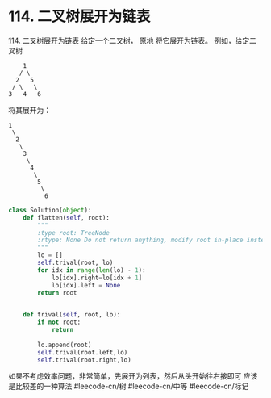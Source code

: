 # 114. 二叉树展开为链表
  [114. 二叉树展开为链表](https://leetcode-cn.com/problems/flatten-binary-tree-to-linked-list/) 
给定一个二叉树， [原地](https://baike.baidu.com/item/%E5%8E%9F%E5%9C%B0%E7%AE%97%E6%B3%95/8010757) 将它展开为链表。
例如，给定二叉树
```
    1
   / \
  2   5
 / \   \
3   4   6
```
将其展开为：
```
1
 \
  2
   \
    3
     \
      4
       \
        5
         \
          6
```

```python
class Solution(object):
    def flatten(self, root):
        """
        :type root: TreeNode
        :rtype: None Do not return anything, modify root in-place instead.
        """
        lo = []
        self.trival(root, lo)
        for idx in range(len(lo) - 1):
            lo[idx].right=lo[idx + 1]
            lo[idx].left = None
        return root

    
    def trival(self, root, lo):
        if not root:
            return
        
        lo.append(root)
        self.trival(root.left,lo)
        self.trival(root.right,lo)
```
如果不考虑效率问题，非常简单，先展开为列表，然后从头开始往右接即可
应该是比较差的一种算法
#leecode-cn/树 #leecode-cn/中等 #leecode-cn/标记